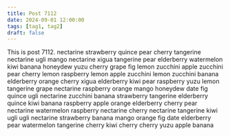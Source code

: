 ```yaml
---
title: Post 7112
date: 2024-09-01 12:00:00
tags: [tag1, tag2]
draft: false
---
```

This is post 7112.
nectarine
strawberry
quince
pear
cherry
tangerine
nectarine
ugli
mango
nectarine
xigua
tangerine
pear
elderberry
watermelon
kiwi
banana
honeydew
yuzu
cherry
grape
fig
lemon
zucchini
apple
zucchini
pear
cherry
lemon
raspberry
lemon
apple
zucchini
lemon
zucchini
banana
elderberry
orange
cherry
xigua
elderberry
kiwi
pear
raspberry
yuzu
lemon
tangerine
grape
nectarine
raspberry
orange
mango
honeydew
date
fig
quince
ugli
nectarine
zucchini
banana
strawberry
tangerine
elderberry
quince
kiwi
banana
raspberry
apple
orange
elderberry
cherry
pear
nectarine
watermelon
raspberry
nectarine
cherry
nectarine
tangerine
kiwi
ugli
ugli
nectarine
strawberry
banana
mango
orange
fig
date
elderberry
pear
watermelon
tangerine
cherry
kiwi
cherry
cherry
yuzu
apple
banana
